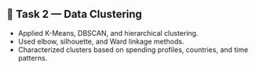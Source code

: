 ## 🧩 Task 2 — Data Clustering

- Applied K-Means, DBSCAN, and hierarchical clustering.
- Used elbow, silhouette, and Ward linkage methods.
- Characterized clusters based on spending profiles, countries, and time patterns.

